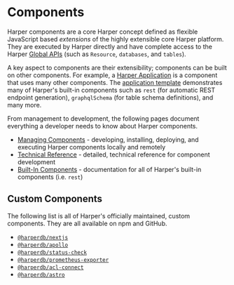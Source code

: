 # Components

Harper components are a core Harper concept defined as flexible JavaScript based _extensions_ of the highly extensible core Harper platform. They are executed by Harper directly and have complete access to the Harper [Global APIs](../../technical-details/reference/globals.md) (such as `Resource`, `databases`, and `tables`).

A key aspect to components are their extensibility; components can be built on other components. For example, a [Harper Application](../applications/README.md) is a component that uses many other components. The [application template](https://github.com/HarperDB/application-template) demonstrates many of Harper's built-in components such as `rest` (for automatic REST endpoint generation), `graphqlSchema` (for table schema definitions), and many more.

From management to development, the following pages document everything a developer needs to know about Harper components.

- [Managing Components](./managing.md) - developing, installing, deploying, and executing Harper components locally and remotely
- [Technical Reference](./reference.md) - detailed, technical reference for component development
- [Built-In Components](./built-in.md) - documentation for all of Harper's built-in components (i.e. `rest`)

## Custom Components

The following list is all of Harper's officially maintained, custom components. They are all available on npm and GitHub.

- [`@harperdb/nextjs`](https://github.com/HarperDB/nextjs)
- [`@harperdb/apollo`](https://github.com/HarperDB/apollo)
- [`@harperdb/status-check`](https://github.com/HarperDB/status-check)
- [`@harperdb/prometheus-exporter`](https://github.com/HarperDB/prometheus-exporter)
- [`@harperdb/acl-connect`](https://github.com/HarperDB/acl-connect)
- [`@harperdb/astro`](https://github.com/HarperDB/astro)